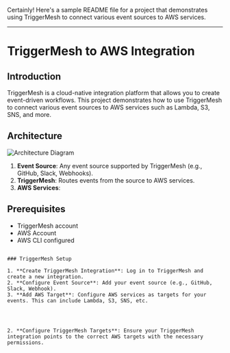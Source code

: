 Certainly! Here's a sample README file for a project that demonstrates using TriggerMesh to connect various event sources to AWS services.

---

# TriggerMesh to AWS Integration




## Introduction

TriggerMesh is a cloud-native integration platform that allows you to create event-driven workflows. This project demonstrates how to use TriggerMesh to connect various event sources to AWS services such as Lambda, S3, SNS, and more.

## Architecture

![Architecture Diagram](architecture_diagram.png)

1. **Event Source**: Any event source supported by TriggerMesh (e.g., GitHub, Slack, Webhooks).
2. **TriggerMesh**: Routes events from the source to AWS services.
3. **AWS Services**:

## Prerequisites

- TriggerMesh account
- AWS Account
- AWS CLI configured


```

### TriggerMesh Setup

1. **Create TriggerMesh Integration**: Log in to TriggerMesh and create a new integration.
2. **Configure Event Source**: Add your event source (e.g., GitHub, Slack, Webhook).
3. **Add AWS Target**: Configure AWS services as targets for your events. This can include Lambda, S3, SNS, etc.




2. **Configure TriggerMesh Targets**: Ensure your TriggerMesh integration points to the correct AWS targets with the necessary permissions.



